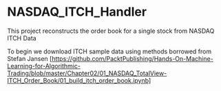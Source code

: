 # NASDAQ_ITCH_Handler
This project reconstructs the order book for a single stock from NASDAQ ITCH Data

To begin we download ITCH sample data using methods borrowed from Stefan Jansen [https://github.com/PacktPublishing/Hands-On-Machine-Learning-for-Algorithmic-Trading/blob/master/Chapter02/01_NASDAQ_TotalView-ITCH_Order_Book/01_build_itch_order_book.ipynb]
